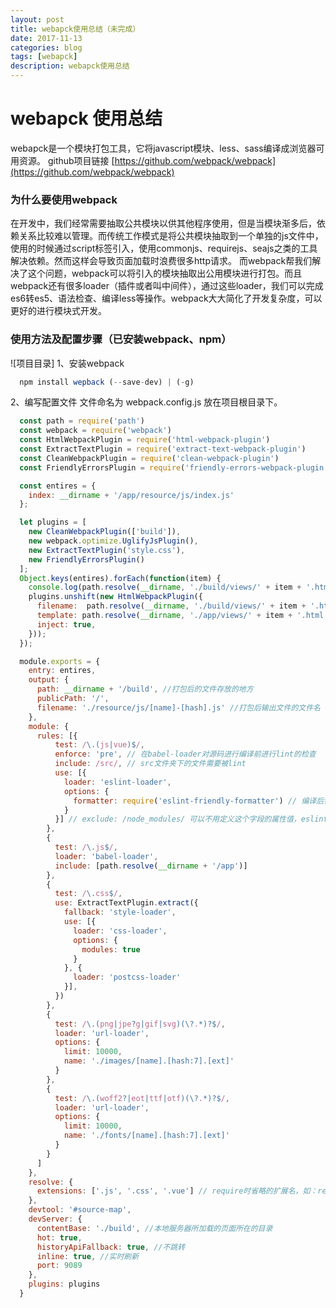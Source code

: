 ```yaml
---
layout: post
title: webapck使用总结（未完成）
date: 2017-11-13
categories: blog
tags: [webapck]
description: webapck使用总结
---
```


# webapck 使用总结

webapck是一个模块打包工具，它将javascript模块、less、sass编译成浏览器可用资源。
github项目链接 [https://github.com/webpack/webpack](https://github.com/webpack/webpack)

### 为什么要使用webpack

在开发中，我们经常需要抽取公共模块以供其他程序使用，但是当模块渐多后，依赖关系比较难以管理。而传统工作模式是将公共模块抽取到一个单独的js文件中，使用的时候通过script标签引入，使用commonjs、requirejs、seajs之类的工具解决依赖。然而这样会导致页面加载时浪费很多http请求。
而webpack帮我们解决了这个问题，webpack可以将引入的模块抽取出公用模块进行打包。而且webpack还有很多loader（插件或者叫中间件），通过这些loader，我们可以完成es6转es5、语法检查、编译less等操作。webpack大大简化了开发复杂度，可以更好的进行模块式开发。

### 使用方法及配置步骤（已安装webpack、npm）
![项目目录]
1、安装webpack
```javascript
  npm install wepback (--save-dev) | (-g)
```

2、编写配置文件
文件命名为 webpack.config.js 放在项目根目录下。
```javascript
  const path = require('path')
  const webpack = require('webpack')
  const HtmlWebpackPlugin = require('html-webpack-plugin')
  const ExtractTextPlugin = require('extract-text-webpack-plugin')
  const CleanWebpackPlugin = require('clean-webpack-plugin')
  const FriendlyErrorsPlugin = require('friendly-errors-webpack-plugin')

  const entires = {
    index: __dirname + '/app/resource/js/index.js'
  };

  let plugins = [
    new CleanWebpackPlugin(['build']),
    new webpack.optimize.UglifyJsPlugin(),
    new ExtractTextPlugin('style.css'),
    new FriendlyErrorsPlugin()
  ];
  Object.keys(entires).forEach(function(item) {
    console.log(path.resolve(__dirname, './build/views/' + item + '.html'));
    plugins.unshift(new HtmlWebpackPlugin({ 
      filename:  path.resolve(__dirname, './build/views/' + item + '.html'),
      template: path.resolve(__dirname, './app/views/' + item + '.html'),
      inject: true,
    }));
  });

  module.exports = {
    entry: entires,
    output: {
      path: __dirname + '/build', //打包后的文件存放的地方
      publicPath: '/',
      filename: './resource/js/[name]-[hash].js' //打包后输出文件的文件名
    },
    module: {
      rules: [{
          test: /\.(js|vue)$/,
          enforce: 'pre', // 在babel-loader对源码进行编译前进行lint的检查
          include: /src/, // src文件夹下的文件需要被lint
          use: [{
            loader: 'eslint-loader',
            options: {
              formatter: require('eslint-friendly-formatter') // 编译后错误报告格式
            }
          }] // exclude: /node_modules/ 可以不用定义这个字段的属性值，eslint会自动忽略node_modules和bower_
        },
        {
          test: /\.js$/,
          loader: 'babel-loader',
          include: [path.resolve(__dirname + '/app')]
        },
        {
          test: /\.css$/,
          use: ExtractTextPlugin.extract({
            fallback: 'style-loader',
            use: [{
              loader: 'css-loader',
              options: {
                modules: true
              }
            }, {
              loader: 'postcss-loader'
            }],
          })
        },
        {
          test: /\.(png|jpe?g|gif|svg)(\?.*)?$/,
          loader: 'url-loader',
          options: {
            limit: 10000,
            name: './images/[name].[hash:7].[ext]'
          }
        },
        {
          test: /\.(woff2?|eot|ttf|otf)(\?.*)?$/,
          loader: 'url-loader',
          options: {
            limit: 10000,
            name: './fonts/[name].[hash:7].[ext]'
          }
        }
      ]
    },
    resolve: {
      extensions: ['.js', '.css', '.vue'] // require时省略的扩展名，如：require('module') 不需要module.js 
    },
    devtool: '#source-map',
    devServer: {
      contentBase: './build', //本地服务器所加载的页面所在的目录
      hot: true,
      historyApiFallback: true, //不跳转
      inline: true, //实时刷新
      port: 9089
    },
    plugins: plugins
  }

```